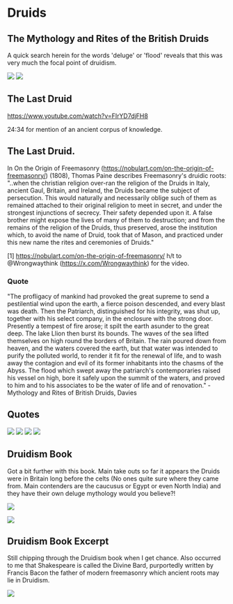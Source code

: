 # Druids

## The Mythology and Rites of the British Druids

A quick search herein for the words 'deluge' or 'flood' reveals that this was very much the focal point of druidism.

![](img/mythology-druids.jpg)
![](img/mythology-druids2.jpg)

## The Last Druid

https://www.youtube.com/watch?v=FIrYD7djFH8

24:34 for mention of an ancient corpus of knowledge.

## The Last Druid.

In On the Origin of Freemasonry (https://nobulart.com/on-the-origin-of-freemasonry/) (1808), Thomas Paine describes Freemasonry's druidic roots: "..when the christian religion over-ran the religion of the Druids in Italy, ancient Gaul, Britain, and Ireland, the Druids became the subject of persecution. This would naturally and necessarily oblige such of them as remained attached to their original religion to meet in secret, and under the strongest injunctions of secrecy. Their safety depended upon it. A false brother might expose the lives of many of them to destruction; and from the remains of the religion of the Druids, thus preserved, arose the institution which, to avoid the name of Druid, took that of Mason, and practiced under this new name the rites and ceremonies of Druids."

[1] https://nobulart.com/on-the-origin-of-freemasonry/
h/t to @Wrongwaythink (https://x.com/Wrongwaythink) for the video.

### Quote

"The profligacy of mankind had provoked the great supreme to send a pestilential wind upon the earth, a fierce poison descended, and every blast was death. Then the Patriarch, distinguished for his integrity, was shut up, together with his select company, in the enclosure with the strong door. Presently a tempest of fire arose; it spilt the earth asunder to the great deep. The lake Llion then burst its bounds. The waves of the sea lifted themselves on high round the borders of Britain. The rain poured down from heaven, and the waters covered the earth, but that water was intended to purify the polluted world, to render it fit for the renewal of life, and to wash away the contagion and evil of its former inhabitants into the chasms of the Abyss. The flood which swept away the patriarch's contemporaries raised his vessel on high, bore it safely upon the summit of the waters, and proved to him and to his associates to be the water of life and of renovation." - Mythology and Rites of British Druids, Davies

## Quotes

![](img/druid1.jpg)
![](img/druid2.jpg)
![](img/druid3.jpg)
![](img/druid4.jpg)

## Druidism Book

Got a bit further with this book. Main take outs so far it appears the Druids were in Britain long before the celts (No ones quite sure where they came from. Main contenders are the caucusus or Egypt or even North India) and they have their own deluge mythology would you believe?!

![](img/photo_5805@01-11-2024_12-55-17.jpg)

![](img/photo_5806@01-11-2024_14-25-25.jpg)

## Druidism Book Excerpt

Still chipping through the Druidism book when I get chance. Also occurred to me that Shakespeare is called the Divine Bard, purportedly written by Francis Bacon the father of modern freemasonry which ancient roots may lie in Druidism.

![](img/photo_6041@28-11-2024_09-25-28.jpg)


